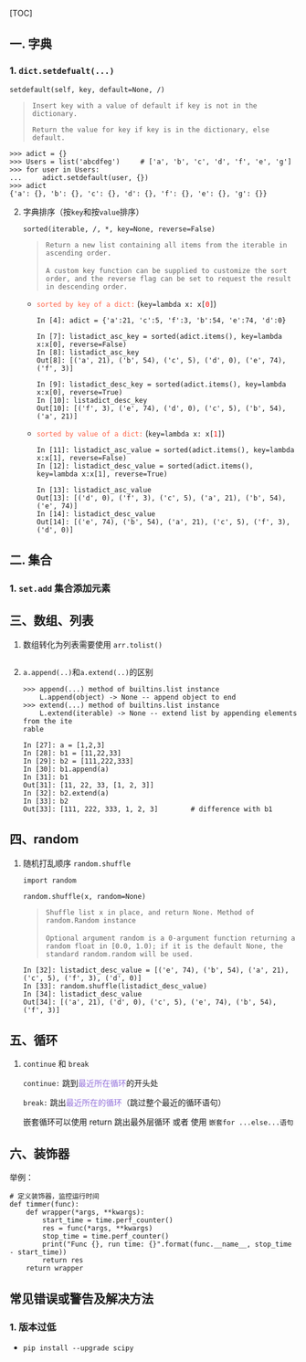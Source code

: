 [TOC]

## 一.  字典

### 1. `dict.setdefualt(...)`

`setdefault(self, key, default=None, /)`

> `Insert key with a value of default if key is not in the dictionary.`
>
> `Return the value for key if key is in the dictionary, else default.`

```
>>> adict = {}
>>> Users = list('abcdfeg')		# ['a', 'b', 'c', 'd', 'f', 'e', 'g']
>>> for user in Users:
... 	adict.setdefault(user, {})
>>> adict
{'a': {}, 'b': {}, 'c': {}, 'd': {}, 'f': {}, 'e': {}, 'g': {}}
```

2. 字典排序（按`key`和按`value`排序）

   `sorted(iterable, /, *, key=None, reverse=False)`

   > `Return a new list containing all items from the iterable in ascending order.`
   >
   > ​	`A custom key function can be supplied to customize the sort order, and the
   > reverse flag can be set to request the result in descending order.`

   - <font color=tomato>`sorted by key of a dict:`</font>  (`key=lambda x: x[`<font color=red>`0`</font>`]`)

     ```
     In [4]: adict = {'a':21, 'c':5, 'f':3, 'b':54, 'e':74, 'd':0}
     
     In [7]: listadict_asc_key = sorted(adict.items(), key=lambda x:x[0], reverse=False)
     In [8]: listadict_asc_key
     Out[8]: [('a', 21), ('b', 54), ('c', 5), ('d', 0), ('e', 74), ('f', 3)]
     
     In [9]: listadict_desc_key = sorted(adict.items(), key=lambda x:x[0], reverse=True)
     In [10]: listadict_desc_key
     Out[10]: [('f', 3), ('e', 74), ('d', 0), ('c', 5), ('b', 54), ('a', 21)]
     ```

   - <font color=tomato>`sorted by value of a dict:`</font>  (`key=lambda x: x[`<font color=red>`1`</font>`]`)

     ```
     In [11]: listadict_asc_value = sorted(adict.items(), key=lambda x:x[1], reverse=False)
     In [12]: listadict_desc_value = sorted(adict.items(), key=lambda x:x[1], reverse=True)
     
     In [13]: listadict_asc_value
     Out[13]: [('d', 0), ('f', 3), ('c', 5), ('a', 21), ('b', 54), ('e', 74)]
     In [14]: listadict_desc_value
     Out[14]: [('e', 74), ('b', 54), ('a', 21), ('c', 5), ('f', 3), ('d', 0)]
     ```

     

## 二. 集合

### 1. `set.add` 集合添加元素



## 三、数组、列表

1. 数组转化为列表需要使用 `arr.tolist()`

   ```
   
   ```

2. `a.append(..)`和`a.extend(..)`的区别

   ```
   >>> append(...) method of builtins.list instance
       L.append(object) -> None -- append object to end
   >>> extend(...) method of builtins.list instance
       L.extend(iterable) -> None -- extend list by appending elements from the ite
   rable
   
   In [27]: a = [1,2,3]
   In [28]: b1 = [11,22,33]
   In [29]: b2 = [111,222,333]
   In [30]: b1.append(a)
   In [31]: b1
   Out[31]: [11, 22, 33, [1, 2, 3]]
   In [32]: b2.extend(a)
   In [33]: b2
   Out[33]: [111, 222, 333, 1, 2, 3]		# difference with b1
   ```

   

## 四、random

1. 随机打乱顺序 `random.shuffle`

   `import random`

   `random.shuffle(x, random=None)`

   > `Shuffle list x in place, and return None. Method of random.Random instance`
   >
   > ​	`Optional argument random is a 0-argument function returning a random float in [0.0, 1.0); if it is the default None, the standard random.random will be used.`

   

   ```
   In [32]: listadict_desc_value = [('e', 74), ('b', 54), ('a', 21), ('c', 5), ('f', 3), ('d', 0)]
   In [33]: random.shuffle(listadict_desc_value)
   In [34]: listadict_desc_value
   Out[34]: [('a', 21), ('d', 0), ('c', 5), ('e', 74), ('b', 54), ('f', 3)]
   ```

## 五、循环

1. `continue` 和 `break`

   `continue:` 跳到<font color=mediumpurple>最近所在循环</font>的开头处

   `break:` 跳出<font color=mediumpurple>最近所在的循环</font>（跳过整个最近的循环语句）

   嵌套循环可以使用 return 跳出最外层循环 或者 使用 `嵌套for ...else...语句`

## 六、装饰器

举例：

```
# 定义装饰器，监控运行时间
def timmer(func):
    def wrapper(*args, **kwargs):
        start_time = time.perf_counter()
        res = func(*args, **kwargs)
        stop_time = time.perf_counter()
        print("Func {}, run time: {}".format(func.__name__, stop_time - start_time))
        return res
    return wrapper
```



## 常见错误或警告及解决方法

### 1.  版本过低

- `pip install --upgrade scipy`

